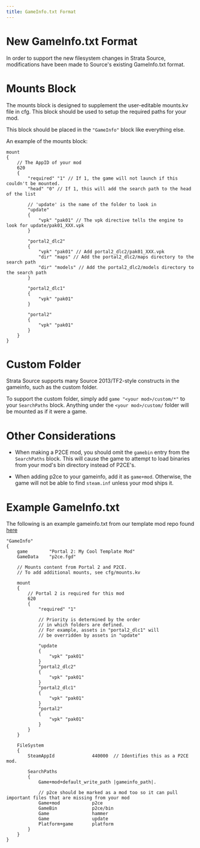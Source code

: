 ```yaml
---
title: GameInfo.txt Format
---
```


# New GameInfo.txt Format

In order to support the new filesystem changes in Strata Source, modifications have been
made to Source's existing GameInfo.txt format.

# Mounts Block

The mounts block is designed to supplement the user-editable mounts.kv file in
cfg. This block should be used to setup the required paths for your mod.

This block should be placed in the `"GameInfo"` block like everything else.

An example of the mounts block:

```
mount
{
	// The AppID of your mod
	620
	{
		"required" "1" // If 1, the game will not launch if this couldn't be mounted.
		"head" "0" // If 1, this will add the search path to the head of the list

		// 'update' is the name of the folder to look in
		"update"
		{
			"vpk" "pak01" // The vpk directive tells the engine to look for update/pak01_XXX.vpk
		}

		"portal2_dlc2"
		{
			"vpk" "pak01" // Add portal2_dlc2/pak01_XXX.vpk
			"dir" "maps" // Add the portal2_dlc2/maps directory to the search path
			"dir" "models" // Add the portal2_dlc2/models directory to the search path
		}

		"portal2_dlc1"
		{
			"vpk" "pak01"
		}

		"portal2"
		{
			"vpk" "pak01"
		}
	}
}
```

# Custom Folder

Strata Source supports many Source 2013/TF2-style constructs in the gameinfo, such as the custom folder.

To support the custom folder, simply add `game "<your mod>/custom/*"` to your `SearchPaths` block.
Anything under the `<your mod>/custom/` folder will be mounted as if it were a game.

# Other Considerations

* When making a P2CE mod, you should omit the `gamebin` entry from the
`SearchPaths` block. This will cause the game to attempt to load binaries from
your mod's bin directory instead of P2CE's.

* When adding p2ce to your gameinfo, add it as `game+mod`. Otherwise, the game will not be
able to find `steam.inf` unless your mod ships it.

# Example GameInfo.txt

The following is an example gameinfo.txt from our template mod repo found [here](https://github.com/StrataSource/p2ce-mod-template)

```
"GameInfo"
{
	game 		"Portal 2: My Cool Template Mod"
	GameData	"p2ce.fgd"

	// Mounts content from Portal 2 and P2CE.
	// To add additional mounts, see cfg/mounts.kv

	mount
	{
		// Portal 2 is required for this mod
		620
		{
			"required" "1"

			// Priority is determined by the order
			// in which folders are defined.
			// For example, assets in "portal2_dlc1" will
			// be overridden by assets in "update"

			"update
			{
				"vpk" "pak01"
			}
			"portal2_dlc2"
			{
				"vpk" "pak01"
			}
			"portal2_dlc1"
			{
				"vpk" "pak01"
			}
			"portal2"
			{
				"vpk" "pak01"
			}
		}
	}

	FileSystem
	{
		SteamAppId				440000	// Identifies this as a P2CE mod.

		SearchPaths
		{
			Game+mod+default_write_path	|gameinfo_path|.

			// p2ce should be marked as a mod too so it can pull important files that are missing from your mod
			Game+mod			p2ce
			GameBin				p2ce/bin
			Game				hammer
			Game				update
			Platform+game		platform
		}
	}
}
```